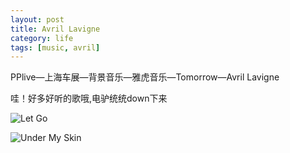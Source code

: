 ```yaml
--- 
layout: post
title: Avril Lavigne
category: life
tags: [music, avril]
---
```

PPlive—上海车展—背景音乐—雅虎音乐—Tomorrow—Avril Lavigne

哇！好多好听的歌哦,电驴统统down下来

![Let Go](http://img.bianbian.me/blog/201209/avril-lavigne-let-go.jpg)

![Under My Skin](http://img.bianbian.me/blog/201209/avril-lavigne-under-my-skin.jpg)
